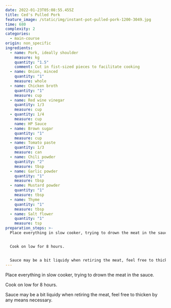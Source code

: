 ```yaml
---
date: 2022-01-23T05:08:55.455Z
title: Ced's Pulled Pork
feature_image: /static/img/instant-pot-pulled-pork-1200-3049.jpg
time: 680
complexity: 2
categories:
  - main-course
origin: non_specific
ingredients:
  - name: Pork, ideally shoulder
    measure: kg
    quantity: "1.5"
    comment: Cut in fist-sized pieces to facilitate cooking
  - name: Onion, minced
    quantity: "1"
    measure: whole
  - name: Chicken broth
    quantity: "1"
    measure: cup
  - name: Red wine vinegar
    quantity: 1/3
    measure: cup
  - quantity: 1/4
    measure: cup
    name: HP Sauce
  - name: Brown sugar
    quantity: "1"
    measure: cup
  - name: Tomato paste
    quantity: 1/3
    measure: can
  - name: Chili powder
    quantity: "2"
    measure: tbsp
  - name: Garlic powder
    quantity: "1"
    measure: tbsp
  - name: Mustard powder
    quantity: "1"
    measure: tbsp
  - name: Thyme
    quantity: "1"
    measure: tbsp
  - name: Salt flower
    quantity: "1"
    measure: tsp
preparation_steps: >-
  Place everything in slow cooker, trying to drown the meat in the sauce.


  Cook on low for 8 hours.


  Sauce may be a bit liquidy when retiring the meat, feel free to thicken by any means necessary.
---
```

Place everything in slow cooker, trying to drown the meat in the sauce.

Cook on low for 8 hours.

Sauce may be a bit liquidy when retiring the meat, feel free to thicken by any means necessary.